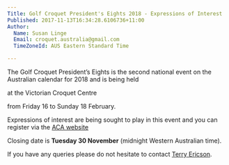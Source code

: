 ```yaml
---
Title: Golf Croquet President's Eights 2018 - Expressions of Interest
Published: 2017-11-13T16:34:28.6106736+11:00
Author:
  Name: Susan Linge
  Email: croquet.australia@gmail.com
  TimeZoneId: AUS Eastern Standard Time

---
```

The Golf Croquet President’s Eights is the second national event on the Australian calendar for 2018 and is being held 

at the Victorian Croquet Centre 

from Friday 16 to Sunday 18 February. 

Expressions of interest are being sought to play in this event and you can register via the [ACA website](https://croquet-australia.com.au/tournaments/2018/gc/presidents-eights-expressions-of-interest)

Closing date is **Tuesday 30 November** (midnight Western Australian time).

If you have any queries please do not hesitate to contact [Terry Ericson](glenleslie@bigpond.com).